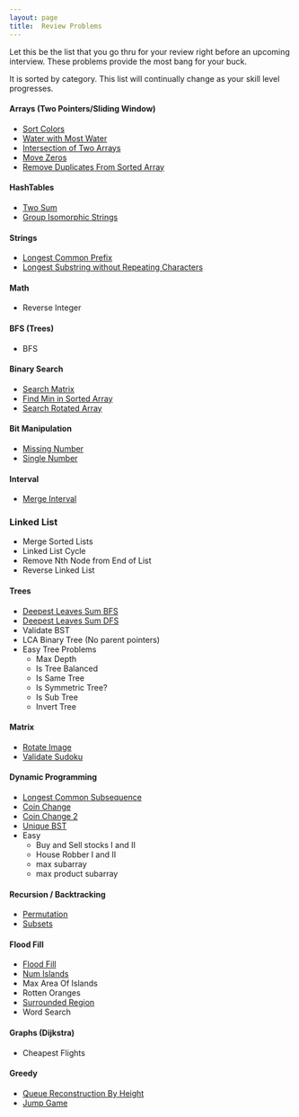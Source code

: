 ```yaml
---
layout: page
title:  Review Problems
---
```


Let this be the list that you go thru for your review right before an upcoming interview. These problems provide the most bang for your buck.

It is sorted by category. This list will continually change as your skill level progresses.

#### Arrays (Two Pointers/Sliding Window)

- [Sort Colors](/problems/sortColors)
- [Water with Most Water](/problems/waterWithMostWater)
- [Intersection of Two Arrays](/problems/intersectionOfTwoArrays2)
- [Move Zeros](/problems/moveZeros)
- [Remove Duplicates From Sorted Array](/problems/removeDupsFromSortedArray)

#### HashTables

- [Two Sum](/problems/twoSum)
- [Group Isomorphic Strings](/problems/groupIsomorphicStrings)

#### Strings

- [Longest Common Prefix](/problems/longestCommonPrefix)
- [Longest Substring without Repeating Characters](/problems/longestSubstringWithoutRepeatingChars)

#### Math

- Reverse Integer



#### BFS (Trees)

- BFS

#### Binary Search

- [Search Matrix](/problems/matrixSearch)
- [Find Min in Sorted Array](/problems/findMinInSortedArray)
- [Search Rotated Array](/problems/searchRotatedArray)

#### Bit Manipulation

- [Missing Number](/problems/missingNumber)
- [Single Number](/problems/singleNumber)

#### Interval

- [Merge Interval](/problems/mergeIntervals)

### Linked List
- Merge Sorted Lists
- Linked List Cycle
- Remove Nth Node from End of List
- Reverse Linked List

#### Trees

- [Deepest Leaves Sum BFS](/problems/deepestLeavesSumBFS)
- [Deepest Leaves Sum DFS](/problems/deepestLeavesSumDFS)
- Validate BST
- LCA Binary Tree (No parent pointers)
- Easy Tree Problems
    - Max Depth
    - Is Tree Balanced
    - Is Same Tree
    - Is Symmetric Tree?
    - Is Sub Tree
    - Invert Tree



#### Matrix

- [Rotate Image](/problems/rotateImage)
- [Validate Sudoku](/problems/validateSudoku)



#### Dynamic Programming

- [Longest Common Subsequence](/problems/longestCommonSubsequence)
- [Coin Change](/problems/coinChange)
- [Coin Change 2](/problems/coinChange2)
- [Unique BST](/problems/uniqueBST)
- Easy
    - Buy and Sell stocks I and II
    - House Robber I and II
    - max subarray
    - max product subarray

#### Recursion / Backtracking

- [Permutation](/problems/permutations)
- [Subsets](/problems/subsets)

#### Flood Fill

- [Flood Fill](/problems/floodfill)
- [Num Islands](/problems/numIslands)
- Max Area Of Islands
- Rotten Oranges
- [Surrounded Region](/problems/surroundedRegion)
- Word Search


#### Graphs (Dijkstra)

- Cheapest Flights


#### Greedy

- [Queue Reconstruction By Height](/problems/queueReconstructionByHeight)
- [Jump Game](/problems/jumpGame)
